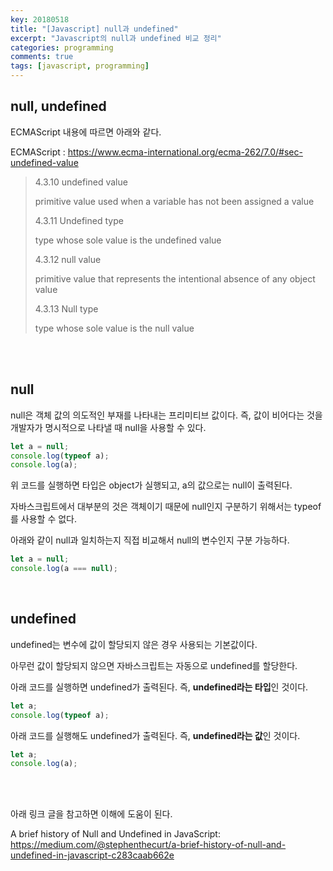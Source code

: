 ```yaml
---
key: 20180518
title: "[Javascript] null과 undefined"
excerpt: "Javascript의 null과 undefined 비교 정리"
categories: programming
comments: true
tags: [javascript, programming]
---
```


## null, undefined

ECMAScript 내용에 따르면 아래와 같다.

ECMAScript : <https://www.ecma-international.org/ecma-262/7.0/#sec-undefined-value>



>  4.3.10   undefined value
>
> primitive value used when a variable has not been assigned a value
>
> 
>
> 4.3.11   Undefined type
>
> type whose sole value is the undefined value
>
> 
>
> 4.3.12   null value
>
> primitive value that represents the intentional absence of any object value
>
> 
>
> 4.3.13   Null type
>
> type whose sole value is the null value

<br>

<br>

## null

null은 객체 값의 의도적인 부재를 나타내는 프리미티브 값이다. 즉, 값이 비어다는 것을 개발자가 명시적으로 나타낼 때 null을 사용할 수 있다.

```javascript
let a = null;
console.log(typeof a);
console.log(a);
```

위 코드를 실행하면 타입은 object가 실행되고, a의 값으로는 null이 출력된다.

자바스크립트에서 대부분의 것은 객체이기 때문에 null인지 구분하기 위해서는 typeof를 사용할 수 없다.

아래와 같이 null과 일치하는지 직접 비교해서 null의 변수인지 구분 가능하다.

```javascript
let a = null;
console.log(a === null);
```

<br>

## undefined

undefined는 변수에 값이 할당되지 않은 경우 사용되는 기본값이다. 

아무런 값이 할당되지 않으면 자바스크립트는 자동으로 undefined를 할당한다.

아래 코드를 실행하면 undefined가 출력된다. 즉, **undefined라는 타입**인 것이다.

```javascript
let a;
console.log(typeof a);
```



아래 코드를 실행해도 undefined가 출력된다. 즉, **undefined라는 값**인 것이다.

```javascript
let a;
console.log(a);
```

<br>

<br>

아래 링크 글을 참고하면 이해에 도움이 된다.

A brief history of Null and Undefined in JavaScript: <https://medium.com/@stephenthecurt/a-brief-history-of-null-and-undefined-in-javascript-c283caab662e>

